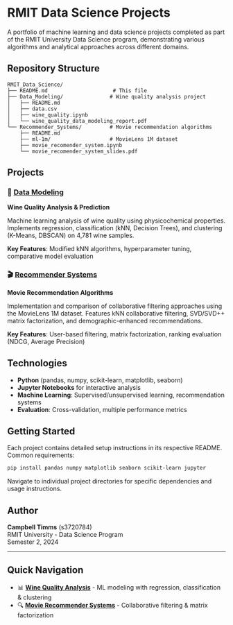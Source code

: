 # RMIT Data Science Projects

A portfolio of machine learning and data science projects completed as part of the RMIT University Data Science program, demonstrating various algorithms and analytical approaches across different domains.

## Repository Structure

```
RMIT_Data_Science/
├── README.md                     # This file
├── Data_Modeling/               # Wine quality analysis project
│   ├── README.md
│   ├── data.csv
│   ├── wine_quality.ipynb
│   └── wine_quality_data_modeling_report.pdf
└── Recommender_Systems/         # Movie recommendation algorithms
    ├── README.md
    ├── ml-1m/                   # MovieLens 1M dataset
    ├── movie_recomender_system.ipynb
    └── movie_recomender_system_slides.pdf
```

## Projects

### 🍷 [Data Modeling](./Data_Modeling/)
**Wine Quality Analysis & Prediction**

Machine learning analysis of wine quality using physicochemical properties. Implements regression, classification (kNN, Decision Trees), and clustering (K-Means, DBSCAN) on 4,781 wine samples.

**Key Features**: Modified kNN algorithms, hyperparameter tuning, comparative model evaluation

### 🎬 [Recommender Systems](./Recommender_Systems/)
**Movie Recommendation Algorithms**

Implementation and comparison of collaborative filtering approaches using the MovieLens 1M dataset. Features kNN collaborative filtering, SVD/SVD++ matrix factorization, and demographic-enhanced recommendations.

**Key Features**: User-based filtering, matrix factorization, ranking evaluation (NDCG, Average Precision)

## Technologies

- **Python** (pandas, numpy, scikit-learn, matplotlib, seaborn)
- **Jupyter Notebooks** for interactive analysis
- **Machine Learning**: Supervised/unsupervised learning, recommendation systems
- **Evaluation**: Cross-validation, multiple performance metrics

## Getting Started

Each project contains detailed setup instructions in its respective README. Common requirements:

```bash
pip install pandas numpy matplotlib seaborn scikit-learn jupyter
```

Navigate to individual project directories for specific dependencies and usage instructions.

## Author

**Campbell Timms** (s3720784)  
RMIT University - Data Science Program  
Semester 2, 2024

---

## Quick Navigation

- 📊 **[Wine Quality Analysis](./Data_Modeling/)** - ML modeling with regression, classification & clustering
- 🔍 **[Movie Recommender Systems](./Recommender_Systems/)** - Collaborative filtering & matrix factorization
